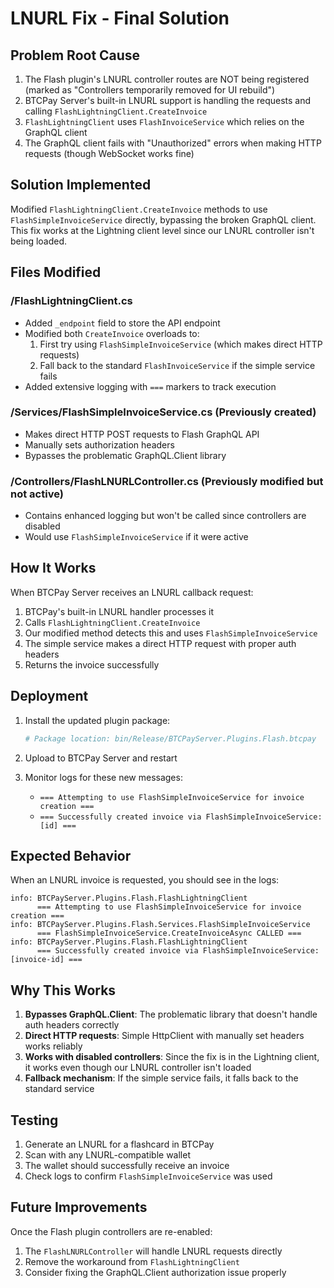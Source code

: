 # LNURL Fix - Final Solution

## Problem Root Cause
1. The Flash plugin's LNURL controller routes are NOT being registered (marked as "Controllers temporarily removed for UI rebuild")
2. BTCPay Server's built-in LNURL support is handling the requests and calling `FlashLightningClient.CreateInvoice`
3. `FlashLightningClient` uses `FlashInvoiceService` which relies on the GraphQL client
4. The GraphQL client fails with "Unauthorized" errors when making HTTP requests (though WebSocket works fine)

## Solution Implemented
Modified `FlashLightningClient.CreateInvoice` methods to use `FlashSimpleInvoiceService` directly, bypassing the broken GraphQL client. This fix works at the Lightning client level since our LNURL controller isn't being loaded.

## Files Modified

### /FlashLightningClient.cs
- Added `_endpoint` field to store the API endpoint
- Modified both `CreateInvoice` overloads to:
  1. First try using `FlashSimpleInvoiceService` (which makes direct HTTP requests)
  2. Fall back to the standard `FlashInvoiceService` if the simple service fails
- Added extensive logging with `===` markers to track execution

### /Services/FlashSimpleInvoiceService.cs (Previously created)
- Makes direct HTTP POST requests to Flash GraphQL API
- Manually sets authorization headers
- Bypasses the problematic GraphQL.Client library

### /Controllers/FlashLNURLController.cs (Previously modified but not active)
- Contains enhanced logging but won't be called since controllers are disabled
- Would use `FlashSimpleInvoiceService` if it were active

## How It Works

When BTCPay Server receives an LNURL callback request:
1. BTCPay's built-in LNURL handler processes it
2. Calls `FlashLightningClient.CreateInvoice`
3. Our modified method detects this and uses `FlashSimpleInvoiceService`
4. The simple service makes a direct HTTP request with proper auth headers
5. Returns the invoice successfully

## Deployment

1. Install the updated plugin package:
   ```bash
   # Package location: bin/Release/BTCPayServer.Plugins.Flash.btcpay
   ```

2. Upload to BTCPay Server and restart

3. Monitor logs for these new messages:
   - `=== Attempting to use FlashSimpleInvoiceService for invoice creation ===`
   - `=== Successfully created invoice via FlashSimpleInvoiceService: [id] ===`

## Expected Behavior

When an LNURL invoice is requested, you should see in the logs:
```
info: BTCPayServer.Plugins.Flash.FlashLightningClient
      === Attempting to use FlashSimpleInvoiceService for invoice creation ===
info: BTCPayServer.Plugins.Flash.Services.FlashSimpleInvoiceService
      === FlashSimpleInvoiceService.CreateInvoiceAsync CALLED ===
info: BTCPayServer.Plugins.Flash.FlashLightningClient
      === Successfully created invoice via FlashSimpleInvoiceService: [invoice-id] ===
```

## Why This Works

1. **Bypasses GraphQL.Client**: The problematic library that doesn't handle auth headers correctly
2. **Direct HTTP requests**: Simple HttpClient with manually set headers works reliably
3. **Works with disabled controllers**: Since the fix is in the Lightning client, it works even though our LNURL controller isn't loaded
4. **Fallback mechanism**: If the simple service fails, it falls back to the standard service

## Testing

1. Generate an LNURL for a flashcard in BTCPay
2. Scan with any LNURL-compatible wallet
3. The wallet should successfully receive an invoice
4. Check logs to confirm `FlashSimpleInvoiceService` was used

## Future Improvements

Once the Flash plugin controllers are re-enabled:
1. The `FlashLNURLController` will handle LNURL requests directly
2. Remove the workaround from `FlashLightningClient`
3. Consider fixing the GraphQL.Client authorization issue properly